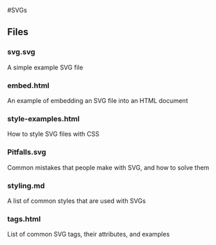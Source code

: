 #SVGs

## Files

### svg.svg 
A simple example SVG file

### embed.html
An example of embedding an SVG file into an HTML document

### style-examples.html
How to style SVG files with CSS

### Pitfalls.svg
Common mistakes that people make with SVG, and how to solve them

### styling.md
A list of common styles that are used with SVGs

### tags.html
List of common SVG tags, their attributes, and examples

